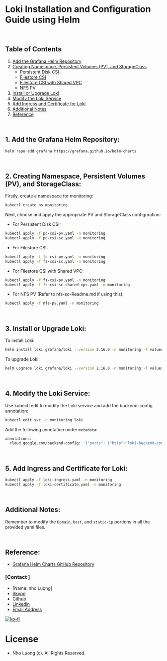 # Loki Installation and Configuration Guide using Helm

<br/>

## Table of Contents

1. [Add the Grafana Helm Repository](#1-add-the-grafana-helm-repository)
2. [Creating Namespace, Persistent Volumes (PV), and StorageClass](#2-creating-namespace-persistent-volumes-pv-and-storageclass)
   - [Persistent Disk CSI](#for-persistent-disk-csi)
   - [Filestore CSI](#for-filestore-csi)
   - [Filestore CSI with Shared VPC](#for-filestore-csi-with-shared-vpc)
   - [NFS PV](#for-nfs-pv)
3. [Install or Upgrade Loki](#3-install-or-upgrade-loki)
4. [Modify the Loki Service](#4-modify-the-loki-service)
5. [Add Ingress and Certificate for Loki](#5-add-ingress-and-certificate-for-loki)
6. [Additional Notes](#additional-notes)
7. [Reference](#reference)

<br/>

## 1. Add the Grafana Helm Repository:

```bash
helm repo add grafana https://grafana.github.io/helm-charts
```

<br/>

## 2. Creating Namespace, Persistent Volumes (PV), and StorageClass:

Firstly, create a namespace for monitoring:
```bash
kubectl create ns monitoring
```

Next, choose and apply the appropriate PV and StorageClass configuration:

- For Persistent Disk CSI:
```bash
kubectl apply -f pd-csi-pv.yaml -n monitoring
kubectl apply -f pd-csi-sc.yaml -n monitoring 
```

- For Filestore CSI:
```bash
kubectl apply -f fs-csi-pv.yaml -n monitoring
kubectl apply -f fs-csi-sc.yaml -n monitoring
```

- For Filestore CSI with Shared VPC:
```bash
kubectl apply -f fs-csi-pv.yaml -n monitoring
kubectl apply -f fs-csi-sc-shared-vpc.yaml -n monitoring
```

- For NFS PV (Refer to nfs-sc-Readme.md if using this):
```bash
kubectl apply -f nfs-pv.yaml -n monitoring
```

<br/>

## 3. Install or Upgrade Loki:

To install Loki:
```bash
helm install loki grafana/loki --version 2.16.0 -n monitoring -f values.yaml
```

To upgrade Loki:
```bash
helm upgrade loki grafana/loki --version 2.16.0 -n monitoring -f values.yaml
```

<br/>

## 4. Modify the Loki Service:

Use kubectl edit to modify the Loki service and add the backend-config annotation:
```bash
kubectl edit svc -n monitoring loki
```

Add the following annotation under `metadata`:
```bash
annotations:
  cloud.google.com/backend-config: '{"ports": {"http":"loki-backend-config"}}'
```

<br/>

## 5. Add Ingress and Certificate for Loki:
```bash
kubectl apply -f loki-ingress.yaml -n monitoring
kubectl apply -f loki-certificate.yaml -n monitoring
```

<br/>

## Additional Notes:

Remember to modify the `Domain`, `host`, and `static-ip` portions in all the provided yaml files.

<br/>

## Reference:
- [Grafana Helm Charts GitHub Repository](https://github.com/grafana/helm-charts)

### [Contact ]
* [Name: nho Luong]
* [Skype](luongutnho_skype)
* [Github](https://github.com/nholuongut/)
* [Linkedin](https://www.linkedin.com/in/nholuong/)
* [Email Address](luongutnho@hotmail.com) 

[![ko-fi](https://ko-fi.com/img/githubbutton_sm.svg)](https://ko-fi.com/nholuong)

# License
* Nho Luong (c). All Rights Reserved.